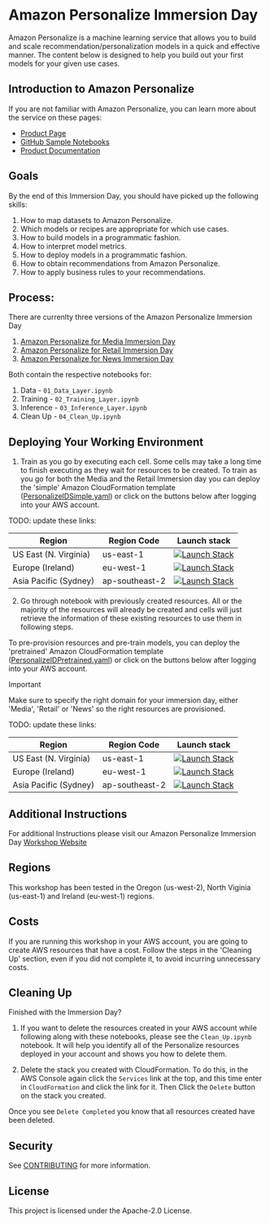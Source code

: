 # Amazon Personalize Immersion Day

Amazon Personalize is a machine learning service that allows you to build and scale recommendation/personalization models in a quick and effective manner. The content below is designed to help you build out your first models for your given use cases.

## Introduction to Amazon Personalize

If you are not familiar with Amazon Personalize, you can learn more about the service on these pages:

* [Product Page](https://aws.amazon.com/personalize/)
* [GitHub Sample Notebooks](https://github.com/aws-samples/amazon-personalize-samples)
* [Product Documentation](https://docs.aws.amazon.com/personalize/latest/dg/what-is-personalize.html)

## Goals

By the end of this Immersion Day, you should have picked up the following skills:

1. How to map datasets to Amazon Personalize.
1. Which models or recipes are appropriate for which use cases.
1. How to build models in a programmatic fashion.
1. How to interpret model metrics.
1. How to deploy models in a programmatic fashion.
1. How to obtain recommendations from Amazon Personalize.
1. How to apply business rules to your recommendations.

## Process:

There are currenlty three versions of the Amazon Personalize Immersion Day

1. [Amazon Personalize for Media Immersion Day](./Media-Pretrained/README.md) 
1. [Amazon Personalize for Retail Immersion Day](./Retail-Pretrained/README.md)
1. [Amazon Personalize for News Immersion Day](./News-Pretrained/README.md)

Both contain the respective notebooks for:  

1. Data -
`01_Data_Layer.ipynb`
1. Training -
`02_Training_Layer.ipynb`
1. Inference -
`03_Inference_Layer.ipynb`
1. Clean Up -
`04_Clean_Up.ipynb`

## Deploying Your Working Environment

1. Train as you go by executing each cell. Some cells may take a long time to finish executing as they wait for resources to be created. To train as you go for both the Media and the Retail Immersion day you can deploy the 'simple' Amazon CloudFormation template ([PersonalizeIDSimple.yaml](./PersonalizeIDSimple.yaml)) or click on the buttons below after logging into your AWS account.

TODO: update these links:

| Region | Region Code | Launch stack | 
|--------|--------|--------------|
| US East (N. Virginia) | us-east-1 | [![Launch Stack](https://s3.amazonaws.com/cloudformation-examples/cloudformation-launch-stack.png)](https://console.aws.amazon.com/cloudformation/home?region=us-east-1#/stacks/new?stackName=PersonalizeExample&templateURL=https://personalize-solution-staging-us-east-1.s3.amazonaws.com/personalize-samples-genai-marketing-content/personalizeSimpleCFMarketingContentGen.yml) |
| Europe (Ireland) | eu-west-1 | [![Launch Stack](https://s3.amazonaws.com/cloudformation-examples/cloudformation-launch-stack.png)](https://console.aws.amazon.com/cloudformation/home?region=eu-west-1#/stacks/new?stackName=PersonalizeExample&templateURL=https://personalize-solution-staging-eu-west-1.s3.eu-west-1.amazonaws.com/personalize-samples-genai-marketing-content/personalizeSimpleCFMarketingContentGen.yml) |
| Asia Pacific (Sydney) | ap-southeast-2 |[![Launch Stack](https://s3.amazonaws.com/cloudformation-examples/cloudformation-launch-stack.png)](https://console.aws.amazon.com/cloudformation/home?region=ap-southeast-2#/stacks/new?stackName=PersonalizeExample&templateURL=https://personalize-solution-staging-ap-southeast-2.s3.ap-southeast-2.amazonaws.com/personalize-samples-genai-marketing-content/personalizeSimpleCFMarketingContentGen.yml) |


2. Go through notebook with previously created resources. All or the majority of the resources will already be created and cells will just retrieve the information of these existing resources to use them in following steps. 

To pre-provision resources and pre-train models, you can deploy the 'pretrained' Amazon CloudFormation template ([PersonalizeIDPretrained.yaml](../PersonalizeIDPretrained.yaml)) or click on the buttons below after logging into your AWS account.

> [!IMPORTANT]  
> Make sure to specify the right domain for your immersion day, either 'Media', 'Retail' or 'News' so the right resources are provisioned.

TODO: update these links:

| Region | Region Code | Launch stack | 
|--------|--------|--------------|
| US East (N. Virginia) | us-east-1 | [![Launch Stack](https://s3.amazonaws.com/cloudformation-examples/cloudformation-launch-stack.png)](https://console.aws.amazon.com/cloudformation/home?region=us-east-1#/stacks/new?stackName=PersonalizeExample&templateURL=https://personalize-solution-staging-us-east-1.s3.amazonaws.com/personalize-samples-genai-marketing-content/personalizeSimpleCFMarketingContentGen.yml) |
| Europe (Ireland) | eu-west-1 | [![Launch Stack](https://s3.amazonaws.com/cloudformation-examples/cloudformation-launch-stack.png)](https://console.aws.amazon.com/cloudformation/home?region=eu-west-1#/stacks/new?stackName=PersonalizeExample&templateURL=https://personalize-solution-staging-eu-west-1.s3.eu-west-1.amazonaws.com/personalize-samples-genai-marketing-content/personalizeSimpleCFMarketingContentGen.yml) |
| Asia Pacific (Sydney) | ap-southeast-2 |[![Launch Stack](https://s3.amazonaws.com/cloudformation-examples/cloudformation-launch-stack.png)](https://console.aws.amazon.com/cloudformation/home?region=ap-southeast-2#/stacks/new?stackName=PersonalizeExample&templateURL=https://personalize-solution-staging-ap-southeast-2.s3.ap-southeast-2.amazonaws.com/personalize-samples-genai-marketing-content/personalizeSimpleCFMarketingContentGen.yml) |


## Additional Instructions

For additional Instructions please visit our Amazon Personalize Immersion Day [Workshop Website](https://personalization-immersionday.workshop.aws/en/)

## Regions

This workshop has been tested in the Oregon (us-west-2), North Viginia (us-east-1) and Ireland (eu-west-1) regions.

## Costs

If you are running this workshop in your AWS account, you are going to create AWS resources that have a cost. Follow the steps in the 'Cleaning Up' section, even if you did not complete it, to avoid incurring unnecessary costs. 

## Cleaning Up

Finished with the Immersion Day? 

1. If you want to delete the resources created in your AWS account while following along with these notebooks, please see the `Clean_Up.ipynb` notebook. It will help you identify all of the Personalize resources deployed in your account and shows you how to delete them.

2. Delete the stack you created with CloudFormation. To do this, in the AWS Console again click the `Services` link at the top, and this time enter in `CloudFormation` and click the link for it. Then Click the `Delete` button on the stack you created.

Once you see `Delete Completed` you know that all resources created have been deleted.

## Security

See [CONTRIBUTING](CONTRIBUTING.md#security-issue-notifications) for more information.

## License

This project is licensed under the Apache-2.0 License.